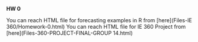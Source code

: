 **HW 0**

You can reach HTML file for forecasting examples in R from [here](Files-IE 360/Homework-0.html)
You can reach HTML file for IE 360 Project from [here](Files-360-PROJECT-FINAL-GROUP 14.html)
